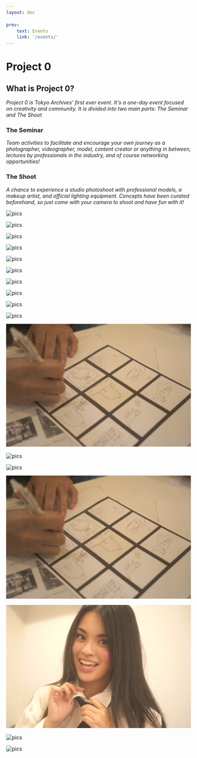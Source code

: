 ```yaml
---
layout: doc

prev:
    text: Events
    link: '/events/'
---
```


# Project 0

## What is Project 0?

*Project 0 is  Tokyo Archives' first ever event. It's a one-day event focused on creativity and community. It is divided into two main parts: The Seminar and The Shoot*

### The Seminar

*Team activities to facilitate and encourage your own journey as a photographer, videographer, model, content creator or anything in between, lectures by professionals in the industry, and of course networking opportunities!*

### The Shoot

*A chance to experience a studio photoshoot with professional models, a makeup artist, and official lighting equipment. Concepts have been curated beforehand, so just come with your camera to shoot and have fun with it!*

![pics](../img/events/project-0/GRY00465.JPG)

![pics](../img/events/project-0/GRY00466.JPG)

![pics](../img/events/project-0/GRY00484.JPG)

![pics](../img/events/project-0/GRY00490.JPG)

![pics](../img/events/project-0/GRY00495.JPG)

![pics](../img/events/project-0/GRY00502.JPG)

![pics](../img/events/project-0/GRY00516.JPG)

![pics](../img/events/project-0/GRY00517.JPG)

![pics](../img/events/project-0/GRY00538.JPG)

![pics](../img/events/project-0/GRY00547.JPG)

![pics](../img/events/project-0/GRY00583.JPG)

![pics](../img/events/project-0/GRY00547.JPG)

![pics](../img/events/project-0/GRY00548.JPG)

![pics](../img/events/project-0/GRY00583.JPG)

![pics](../img/events/project-0/GRY00611.JPG)

![pics](../img/events/project-0/GRY00613.JPG)

![pics](../img/events/project-0/GRY01523.JPG)
